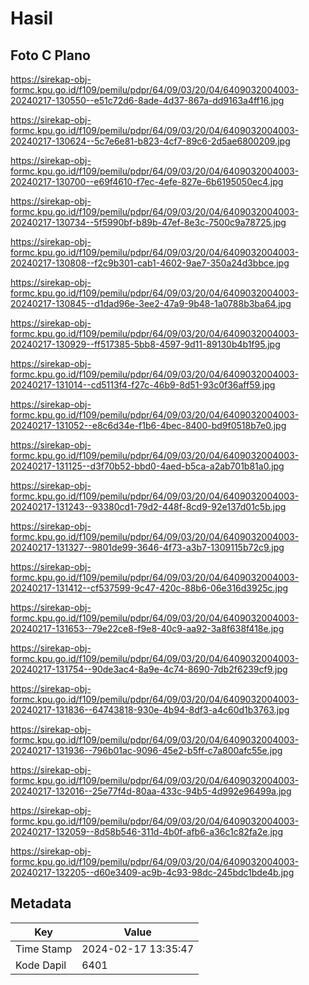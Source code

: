 # Hasil

## Foto C Plano

https://sirekap-obj-formc.kpu.go.id/f109/pemilu/pdpr/64/09/03/20/04/6409032004003-20240217-130550--e51c72d6-8ade-4d37-867a-dd9163a4ff16.jpg

https://sirekap-obj-formc.kpu.go.id/f109/pemilu/pdpr/64/09/03/20/04/6409032004003-20240217-130624--5c7e6e81-b823-4cf7-89c6-2d5ae6800209.jpg

https://sirekap-obj-formc.kpu.go.id/f109/pemilu/pdpr/64/09/03/20/04/6409032004003-20240217-130700--e69f4610-f7ec-4efe-827e-6b6195050ec4.jpg

https://sirekap-obj-formc.kpu.go.id/f109/pemilu/pdpr/64/09/03/20/04/6409032004003-20240217-130734--5f5990bf-b89b-47ef-8e3c-7500c9a78725.jpg

https://sirekap-obj-formc.kpu.go.id/f109/pemilu/pdpr/64/09/03/20/04/6409032004003-20240217-130808--f2c9b301-cab1-4602-9ae7-350a24d3bbce.jpg

https://sirekap-obj-formc.kpu.go.id/f109/pemilu/pdpr/64/09/03/20/04/6409032004003-20240217-130845--d1dad96e-3ee2-47a9-9b48-1a0788b3ba64.jpg

https://sirekap-obj-formc.kpu.go.id/f109/pemilu/pdpr/64/09/03/20/04/6409032004003-20240217-130929--ff517385-5bb8-4597-9d11-89130b4b1f95.jpg

https://sirekap-obj-formc.kpu.go.id/f109/pemilu/pdpr/64/09/03/20/04/6409032004003-20240217-131014--cd5113f4-f27c-46b9-8d51-93c0f36aff59.jpg

https://sirekap-obj-formc.kpu.go.id/f109/pemilu/pdpr/64/09/03/20/04/6409032004003-20240217-131052--e8c6d34e-f1b6-4bec-8400-bd9f0518b7e0.jpg

https://sirekap-obj-formc.kpu.go.id/f109/pemilu/pdpr/64/09/03/20/04/6409032004003-20240217-131125--d3f70b52-bbd0-4aed-b5ca-a2ab701b81a0.jpg

https://sirekap-obj-formc.kpu.go.id/f109/pemilu/pdpr/64/09/03/20/04/6409032004003-20240217-131243--93380cd1-79d2-448f-8cd9-92e137d01c5b.jpg

https://sirekap-obj-formc.kpu.go.id/f109/pemilu/pdpr/64/09/03/20/04/6409032004003-20240217-131327--9801de99-3646-4f73-a3b7-1309115b72c9.jpg

https://sirekap-obj-formc.kpu.go.id/f109/pemilu/pdpr/64/09/03/20/04/6409032004003-20240217-131412--cf537599-9c47-420c-88b6-06e316d3925c.jpg

https://sirekap-obj-formc.kpu.go.id/f109/pemilu/pdpr/64/09/03/20/04/6409032004003-20240217-131653--79e22ce8-f9e8-40c9-aa92-3a8f638f418e.jpg

https://sirekap-obj-formc.kpu.go.id/f109/pemilu/pdpr/64/09/03/20/04/6409032004003-20240217-131754--90de3ac4-8a9e-4c74-8690-7db2f6239cf9.jpg

https://sirekap-obj-formc.kpu.go.id/f109/pemilu/pdpr/64/09/03/20/04/6409032004003-20240217-131836--64743818-930e-4b94-8df3-a4c60d1b3763.jpg

https://sirekap-obj-formc.kpu.go.id/f109/pemilu/pdpr/64/09/03/20/04/6409032004003-20240217-131936--796b01ac-9096-45e2-b5ff-c7a800afc55e.jpg

https://sirekap-obj-formc.kpu.go.id/f109/pemilu/pdpr/64/09/03/20/04/6409032004003-20240217-132016--25e77f4d-80aa-433c-94b5-4d992e96499a.jpg

https://sirekap-obj-formc.kpu.go.id/f109/pemilu/pdpr/64/09/03/20/04/6409032004003-20240217-132059--8d58b546-311d-4b0f-afb6-a36c1c82fa2e.jpg

https://sirekap-obj-formc.kpu.go.id/f109/pemilu/pdpr/64/09/03/20/04/6409032004003-20240217-132205--d60e3409-ac9b-4c93-98dc-245bdc1bde4b.jpg


## Metadata

| Key        | Value               |
| ---------- | ------------------- |
| Time Stamp | 2024-02-17 13:35:47 |
| Kode Dapil | 6401                |



